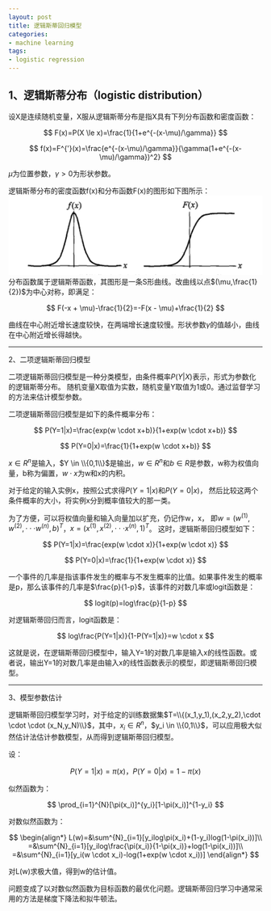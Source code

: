 ```yaml
---
layout: post
title: 逻辑斯蒂回归模型
categories:
- machine learning
tags:
- logistic regression
---
```


## 1、逻辑斯蒂分布（logistic distribution）

设X是连续随机变量，X服从逻辑斯蒂分布是指X具有下列分布函数和密度函数：

$$
F(x)=P(X \le x)=\frac{1}{1+e^{-(x-\mu)/\gamma}}
$$

$$
f(x)=F^{'}(x)=\frac{e^{-(x-\mu)/\gamma}}{\gamma(1+e^{-(x-\mu)/\gamma})^2}
$$

$\mu$为位置参数，$\gamma>0$为形状参数。

逻辑斯蒂分布的密度函数f(x)和分布函数F(x)的图形如下图所示：
![](/images/logit_function.png)
分布函数属于逻辑斯蒂函数，其图形是一条S形曲线。改曲线以点$(\mu,\frac{1}{2})$为中心对称，即满足：

$$
F(-x + \mu)-\frac{1}{2}=-F(x - \mu)+\frac{1}{2}
$$

曲线在中心附近增长速度较快，在两端增长速度较慢。形状参数$\gamma$的值越小，曲线在中心附近增长得越快。

---

2、二项逻辑斯蒂回归模型

二项逻辑斯蒂回归模型是一种分类模型，由条件概率$P(Y|X)$表示，形式为参数化的逻辑斯蒂分布。
随机变量X取值为实数，随机变量Y取值为1或0。通过监督学习的方法来估计模型参数。

二项逻辑斯蒂回归模型是如下的条件概率分布：

$$
P(Y=1|x)=\frac{exp(w \cdot x+b)}{1+exp(w \cdot x+b)}
$$

$$
P(Y=0|x)=\frac{1}{1+exp(w \cdot x+b)}
$$

$x \in R^n$是输入，$Y \in \\{0,1\\}$是输出，$w \in R^n$和$b \in R$是参数，w称为权值向量，b称为偏置，$w \cdot x$为w和x的内积。

对于给定的输入实例x，按照公式求得$P(Y=1|x)$和$P(Y=0|x)$，
然后比较这两个条件概率的大小，将实例x分到概率值较大的那一类。 

为了方便，可以将权值向量和输入向量加以扩充，仍记作w，x，
即$w=(w^{(1)},w^{(2)},\cdot \cdot \cdot w^{(n)},b)^T$，$x=(x^{(1)},x^{(2)},\cdot \cdot \cdot x^{(n)},1)^T$。
这时，逻辑斯蒂回归模型如下：

$$
P(Y=1|x)=\frac{exp(w \cdot x)}{1+exp(w \cdot x)}
$$

$$
P(Y=0|x)=\frac{1}{1+exp(w \cdot x)}
$$

一个事件的几率是指该事件发生的概率与不发生概率的比值。如果事件发生的概率是p，那么该事件的几率是$\frac{p}{1-p}$，该事件的对数几率或logit函数是：

$$
logit(p)=log\frac{p}{1-p}
$$

对逻辑斯蒂回归而言，logit函数是：

$$
log\frac{P(Y=1|x)}{1-P(Y=1|x)}=w \cdot x
$$

这就是说，在逻辑斯蒂回归模型中，输入Y=1的对数几率是输入x的线性函数。或者说，输出Y=1的对数几率是由输入x的线性函数表示的模型，即逻辑斯蒂回归模型。

---

3、模型参数估计

逻辑斯蒂回归模型学习时，对于给定的训练数据集$T=\\{(x_1,y_1),(x_2,y_2),\cdot \cdot \cdot (x_N,y_N)\\}$，其中，$x_i \in R^n$，$y_i \in \\{0,1\\}$，可以应用极大似然估计法估计参数模型，从而得到逻辑斯蒂回归模型。

设：

$$
P(Y=1|x)=\pi(x)，P(Y=0|x)=1-\pi(x)
$$

似然函数为：

$$
\prod_{i=1}^{N}[\pi(x_i)]^{y_i}[1-\pi(x_i)]^{1-y_i}
$$

对数似然函数为：

$$
\begin{align*}
L(w)=&\sum^{N}_{i=1}[y_ilog\pi(x_i)+(1-y_i)log(1-\pi(x_i))]\\
=&\sum^{N}_{i=1}[y_ilog\frac{\pi(x_i)}{1-\pi(x_i)}+log(1-\pi(x_i))]\\
=&\sum^{N}_{i=1}[y_i(w \cdot x_i)-log(1+exp(w \cdot x_i))]
\end{align*}
$$

对L(w)求极大值，得到w的估计值。

问题变成了以对数似然函数为目标函数的最优化问题。逻辑斯蒂回归学习中通常采用的方法是梯度下降法和拟牛顿法。